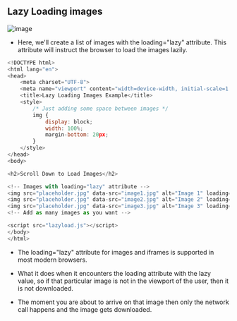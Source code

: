 ## Lazy Loading images

![image](https://github.com/venkatdas/Interview_prep/assets/43024084/6668e013-83be-4fa9-bb91-8c1bca2f21d2)


- Here, we'll create a list of images with the loading="lazy" attribute. This attribute will instruct the browser to load the images lazily.

```js
<!DOCTYPE html>
<html lang="en">
<head>
    <meta charset="UTF-8">
    <meta name="viewport" content="width=device-width, initial-scale=1.0">
    <title>Lazy Loading Images Example</title>
    <style>
        /* Just adding some space between images */
        img {
            display: block;
            width: 100%;
            margin-bottom: 20px;
        }
    </style>
</head>
<body>

<h2>Scroll Down to Load Images</h2>

<!-- Images with loading="lazy" attribute -->
<img src="placeholder.jpg" data-src="image1.jpg" alt="Image 1" loading="lazy">
<img src="placeholder.jpg" data-src="image2.jpg" alt="Image 2" loading="lazy">
<img src="placeholder.jpg" data-src="image3.jpg" alt="Image 3" loading="lazy">
<!-- Add as many images as you want -->

<script src="lazyload.js"></script>
</body>
</html>
```

- The loading="lazy" attribute for images and iframes is supported in most modern browsers.
- What it does when it encounters the loading attribute with the lazy value, so if that particular image is not in the viewport of the user, then it is not downloaded.

- The moment you are about to arrive on that image then only the network call happens and the image gets downloaded.


